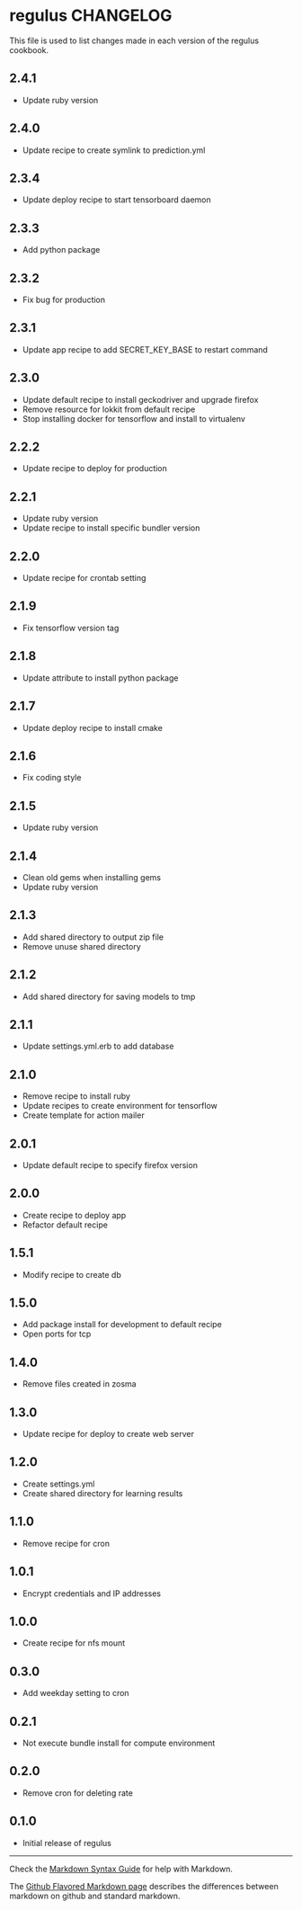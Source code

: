 # regulus CHANGELOG

This file is used to list changes made in each version of the regulus cookbook.

## 2.4.1
- Update ruby version

## 2.4.0
- Update recipe to create symlink to prediction.yml

## 2.3.4
- Update deploy recipe to start tensorboard daemon

## 2.3.3
- Add python package

## 2.3.2
- Fix bug for production

## 2.3.1
- Update app recipe to add SECRET_KEY_BASE to restart command

## 2.3.0
- Update default recipe to install geckodriver and upgrade firefox
- Remove resource for lokkit from default recipe
- Stop installing docker for tensorflow and install to virtualenv

## 2.2.2
- Update recipe to deploy for production

## 2.2.1
- Update ruby version
- Update recipe to install specific bundler version

## 2.2.0
- Update recipe for crontab setting

## 2.1.9
- Fix tensorflow version tag

## 2.1.8
- Update attribute to install python package

## 2.1.7
- Update deploy recipe to install cmake

## 2.1.6
- Fix coding style

## 2.1.5
- Update ruby version

## 2.1.4
- Clean old gems when installing gems
- Update ruby version

## 2.1.3
- Add shared directory to output zip file
- Remove unuse shared directory

## 2.1.2
- Add shared directory for saving models to tmp

## 2.1.1
- Update settings.yml.erb to add database

## 2.1.0
- Remove recipe to install ruby
- Update recipes to create environment for tensorflow
- Create template for action mailer

## 2.0.1
- Update default recipe to specify firefox version

## 2.0.0
- Create recipe to deploy app
- Refactor default recipe

## 1.5.1
- Modify recipe to create db

## 1.5.0
- Add package install for development to default recipe
- Open ports for tcp

## 1.4.0
- Remove files created in zosma

## 1.3.0
- Update recipe for deploy to create web server

## 1.2.0
- Create settings.yml
- Create shared directory for learning results

## 1.1.0
- Remove recipe for cron

## 1.0.1
- Encrypt credentials and IP addresses

## 1.0.0
- Create recipe for nfs mount

## 0.3.0
- Add weekday setting to cron

## 0.2.1
- Not execute bundle install for compute environment

## 0.2.0
- Remove cron for deleting rate

## 0.1.0
- Initial release of regulus

- - -
Check the [Markdown Syntax Guide](http://daringfireball.net/projects/markdown/syntax) for help with Markdown.

The [Github Flavored Markdown page](http://github.github.com/github-flavored-markdown/) describes the differences between markdown on github and standard markdown.

